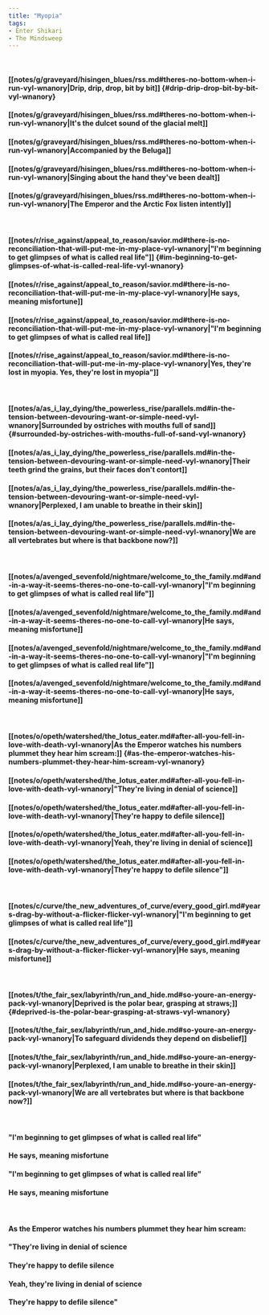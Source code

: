 ```yaml
---
title: "Myopia"
tags:
- Enter Shikari
- The Mindsweep
---
```

&nbsp;
#### [[notes/g/graveyard/hisingen_blues/rss.md#theres-no-bottom-when-i-run-vyl-wnanory|Drip, drip, drop, bit by bit]] {#drip-drip-drop-bit-by-bit-vyl-wnanory}
#### [[notes/g/graveyard/hisingen_blues/rss.md#theres-no-bottom-when-i-run-vyl-wnanory|It's the dulcet sound of the glacial melt]]
#### [[notes/g/graveyard/hisingen_blues/rss.md#theres-no-bottom-when-i-run-vyl-wnanory|Accompanied by the Beluga]]
#### [[notes/g/graveyard/hisingen_blues/rss.md#theres-no-bottom-when-i-run-vyl-wnanory|Singing about the hand they've been dealt]]
#### [[notes/g/graveyard/hisingen_blues/rss.md#theres-no-bottom-when-i-run-vyl-wnanory|The Emperor and the Arctic Fox listen intently]]
&nbsp;
#### [[notes/r/rise_against/appeal_to_reason/savior.md#there-is-no-reconciliation-that-will-put-me-in-my-place-vyl-wnanory|"I'm beginning to get glimpses of what is called real life"]] {#im-beginning-to-get-glimpses-of-what-is-called-real-life-vyl-wnanory}
#### [[notes/r/rise_against/appeal_to_reason/savior.md#there-is-no-reconciliation-that-will-put-me-in-my-place-vyl-wnanory|He says, meaning misfortune]]
#### [[notes/r/rise_against/appeal_to_reason/savior.md#there-is-no-reconciliation-that-will-put-me-in-my-place-vyl-wnanory|"I'm beginning to get glimpses of what is called real life]]
#### [[notes/r/rise_against/appeal_to_reason/savior.md#there-is-no-reconciliation-that-will-put-me-in-my-place-vyl-wnanory|Yes, they're lost in myopia. Yes, they're lost in myopia"]]
&nbsp;
#### [[notes/a/as_i_lay_dying/the_powerless_rise/parallels.md#in-the-tension-between-devouring-want-or-simple-need-vyl-wnanory|Surrounded by ostriches with mouths full of sand]] {#surrounded-by-ostriches-with-mouths-full-of-sand-vyl-wnanory}
#### [[notes/a/as_i_lay_dying/the_powerless_rise/parallels.md#in-the-tension-between-devouring-want-or-simple-need-vyl-wnanory|Their teeth grind the grains, but their faces don't contort]]
#### [[notes/a/as_i_lay_dying/the_powerless_rise/parallels.md#in-the-tension-between-devouring-want-or-simple-need-vyl-wnanory|Perplexed, I am unable to breathe in their skin]]
#### [[notes/a/as_i_lay_dying/the_powerless_rise/parallels.md#in-the-tension-between-devouring-want-or-simple-need-vyl-wnanory|We are all vertebrates but where is that backbone now?]]
&nbsp;
#### [[notes/a/avenged_sevenfold/nightmare/welcome_to_the_family.md#and-in-a-way-it-seems-theres-no-one-to-call-vyl-wnanory|"I'm beginning to get glimpses of what is called real life"]]
#### [[notes/a/avenged_sevenfold/nightmare/welcome_to_the_family.md#and-in-a-way-it-seems-theres-no-one-to-call-vyl-wnanory|He says, meaning misfortune]]
#### [[notes/a/avenged_sevenfold/nightmare/welcome_to_the_family.md#and-in-a-way-it-seems-theres-no-one-to-call-vyl-wnanory|"I'm beginning to get glimpses of what is called real life"]]
#### [[notes/a/avenged_sevenfold/nightmare/welcome_to_the_family.md#and-in-a-way-it-seems-theres-no-one-to-call-vyl-wnanory|He says, meaning misfortune]]
&nbsp;
#### [[notes/o/opeth/watershed/the_lotus_eater.md#after-all-you-fell-in-love-with-death-vyl-wnanory|As the Emperor watches his numbers plummet they hear him scream:]] {#as-the-emperor-watches-his-numbers-plummet-they-hear-him-scream-vyl-wnanory}
#### [[notes/o/opeth/watershed/the_lotus_eater.md#after-all-you-fell-in-love-with-death-vyl-wnanory|"They're living in denial of science]]
#### [[notes/o/opeth/watershed/the_lotus_eater.md#after-all-you-fell-in-love-with-death-vyl-wnanory|They're happy to defile silence]]
#### [[notes/o/opeth/watershed/the_lotus_eater.md#after-all-you-fell-in-love-with-death-vyl-wnanory|Yeah, they're living in denial of science]]
#### [[notes/o/opeth/watershed/the_lotus_eater.md#after-all-you-fell-in-love-with-death-vyl-wnanory|They're happy to defile silence"]]
&nbsp;
#### [[notes/c/curve/the_new_adventures_of_curve/every_good_girl.md#years-drag-by-without-a-flicker-flicker-vyl-wnanory|"I'm beginning to get glimpses of what is called real life"]]
#### [[notes/c/curve/the_new_adventures_of_curve/every_good_girl.md#years-drag-by-without-a-flicker-flicker-vyl-wnanory|He says, meaning misfortune]]
&nbsp;
#### [[notes/t/the_fair_sex/labyrinth/run_and_hide.md#so-youre-an-energy-pack-vyl-wnanory|Deprived is the polar bear, grasping at straws;]] {#deprived-is-the-polar-bear-grasping-at-straws-vyl-wnanory}
#### [[notes/t/the_fair_sex/labyrinth/run_and_hide.md#so-youre-an-energy-pack-vyl-wnanory|To safeguard dividends they depend on disbelief]]
#### [[notes/t/the_fair_sex/labyrinth/run_and_hide.md#so-youre-an-energy-pack-vyl-wnanory|Perplexed, I am unable to breathe in their skin]]
#### [[notes/t/the_fair_sex/labyrinth/run_and_hide.md#so-youre-an-energy-pack-vyl-wnanory|We are all vertebrates but where is that backbone now?]]
&nbsp;
#### "I'm beginning to get glimpses of what is called real life"
#### He says, meaning misfortune
#### "I'm beginning to get glimpses of what is called real life"
#### He says, meaning misfortune
&nbsp;
#### As the Emperor watches his numbers plummet they hear him scream:
#### "They're living in denial of science
#### They're happy to defile silence
#### Yeah, they're living in denial of science
#### They're happy to defile silence"

